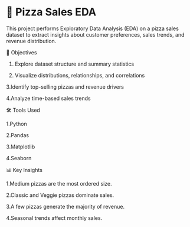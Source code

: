 # 🍕 Pizza Sales EDA

This project performs Exploratory Data Analysis (EDA) on a pizza sales dataset to extract insights about customer preferences, sales trends, and revenue distribution.

📌 Objectives
   1. Explore dataset structure and summary statistics
    
   2. Visualize distributions, relationships, and correlations

   3.Identify top-selling pizzas and revenue drivers
  
   4.Analyze time-based sales trends

🛠️ Tools Used

  1.Python
  
  2.Pandas
  
  3.Matplotlib
  
  4.Seaborn

📊 Key Insights

  1.Medium pizzas are the most ordered size.
  
  2.Classic and Veggie pizzas dominate sales.
  
  3.A few pizzas generate the majority of revenue.
  
  4.Seasonal trends affect monthly sales.
